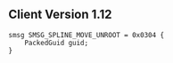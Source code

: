 ## Client Version 1.12

```rust,ignore
smsg SMSG_SPLINE_MOVE_UNROOT = 0x0304 {
    PackedGuid guid;    
}

```
